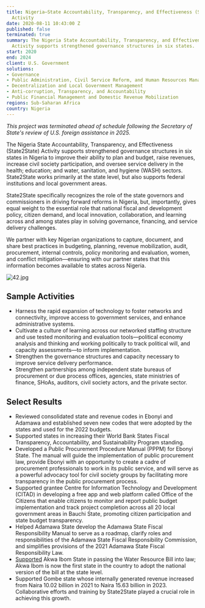 ```yaml
---
title: Nigeria—State Accountability, Transparency, and Effectiveness (State2State)
  Activity
date: 2020-08-11 10:43:00 Z
published: false
terminated: true
summary: The Nigeria State Accountability, Transparency, and Effectiveness (State2State)
  Activity supports strengthened governance structures in six states.
start: 2020
end: 2024
client: U.S. Government
solutions:
- Governance
- Public Administration, Civil Service Reform, and Human Resources Management
- Decentralization and Local Government Management
- Anti-corruption, Transparency, and Accountability
- Public Financial Management and Domestic Revenue Mobilization
regions: Sub-Saharan Africa
country: Nigeria
---
```


<aside><em>This project was terminated ahead of schedule following the Secretary of State's review of U.S. foreign assistance in 2025.</em></aside>

The Nigeria State Accountability, Transparency, and Effectiveness (State2State) Activity supports strengthened governance structures in six states in Nigeria to improve their ability to plan and budget, raise revenues, increase civil society participation, and oversee service delivery in the health; education; and water, sanitation, and hygiene (WASH) sectors. State2State works primarily at the state level, but also supports federal institutions and local government areas.

State2State specifically recognizes the role of the state governors and commissioners in driving forward reforms in Nigeria, but, importantly, gives equal weight to the essential role that national fiscal and development policy, citizen demand, and local innovation, collaboration, and learning across and among states play in solving governance, financing, and service delivery challenges.

We partner with key Nigerian organizations to capture, document, and share best practices in budgeting, planning, revenue mobilization, audit, procurement, internal controls, policy monitoring and evaluation, women, and conflict mitigation—ensuring with our partner states that this information becomes available to states across Nigeria.

![42.jpg](/uploads/42.jpg)

## Sample Activities

* Harness the rapid expansion of technology to foster networks and connectivity, improve access to government services, and enhance administrative systems.
* Cultivate a culture of learning across our networked staffing structure and use tested monitoring and evaluation tools—political economy analysis and thinking and working politically to track political will, and capacity assessments—to inform implementation.
* Strengthen the governance structures and capacity necessary to improve service delivery performance.
* Strengthen partnerships among independent state bureaus of procurement or due process offices, agencies, state ministries of finance, SHoAs, auditors, civil society actors, and the private sector.

## Select Results

* Reviewed consolidated state and revenue codes in Ebonyi and Adamawa and established seven new codes that were adopted by the states and used for the 2022 budgets.
* Supported states in increasing their World Bank States Fiscal Transparency, Accountability, and Sustainability Program standing.
* Developed a Public Procurement Procedure Manual (PPPM) for Ebonyi State. The manual will guide the implementation of public procurement law, provide Ebonyi with an opportunity to create a cadre of procurement professionals to work in its public service, and will serve as a powerful advocacy tool for civil society groups by facilitating more transparency in the public procurement process.
* Supported grantee Centre for Information Technology and Development (CITAD) in developing a free app and web platform called Office of the Citizens that enable citizens to monitor and report public budget implementation and track project completion across all 20 local government areas in Bauchi State, promoting citizen participation and state budget transparency.
* Helped Adamawa State develop the Adamawa State Fiscal Responsibility Manual to serve as a roadmap, clarify roles and responsibilities of the Adamawa State Fiscal Responsibility Commission, and simplifies provisions of the 2021 Adamawa State Fiscal Responsibility Law.
* [Supported](https://www.dai.com/news/usaid-governance-project-in-nigeria-shepherds-first-state-water-resource-bill-into-law) Akwa Ibom State in passing the Water Resource Bill into law; Akwa Ibom is now the first state in the country to adopt the national version of the bill at the state level.
* Supported Gombe state whose internally generated revenue increased from Naira 10.02 billion in 2021 to Naira 15.63 billion in 2023. Collaborative efforts and training by State2State played a crucial role in achieving this growth.
